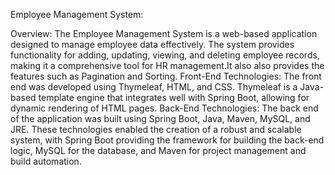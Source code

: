 Employee Management System:

Overview: The Employee Management System is a web-based application designed to manage employee data effectively. The system provides functionality for adding, updating, viewing, and deleting employee records, making it a comprehensive tool for HR management.It also also provides the features such as Pagination and Sorting.
Front-End Technologies: The front end was developed using Thymeleaf, HTML, and CSS. Thymeleaf is a Java-based template engine that integrates well with Spring Boot, allowing for dynamic rendering of HTML pages.
Back-End Technologies: The back end of the application was built using Spring Boot, Java, Maven, MySQL, and JRE. These technologies enabled the creation of a robust and scalable system, with Spring Boot providing the framework for building the back-end logic, MySQL for the database, and Maven for project management and build automation.
